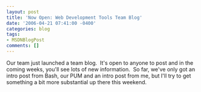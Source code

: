 ```yaml
---
layout: post
title: 'Now Open: Web Development Tools Team Blog'
date: '2006-04-21 07:41:00 -0400'
categories: blog
tags:
- MSDNBlogPost
comments: []
---
```


Our team just launched a team blog.&nbsp; It's open to anyone to post and in the coming weeks, you'll see lots of new information.&nbsp; So far, we've only got an intro post from Bash, our PUM and an intro post from me, but I'll try to get something a bit more substantial up there this weekend.